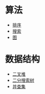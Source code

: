 # 算法

- <a href="排序/index.md">排序</a>
- <a href="搜索/index.md">搜索</a>
- <a href="图/index.md">图</a>

# 数据结构

- <a href="二叉堆/index.md">二叉堆</a>
- <a href="二分搜索树.md">二分搜索树</a>
- <a href="并查集.md">并查集</a>
